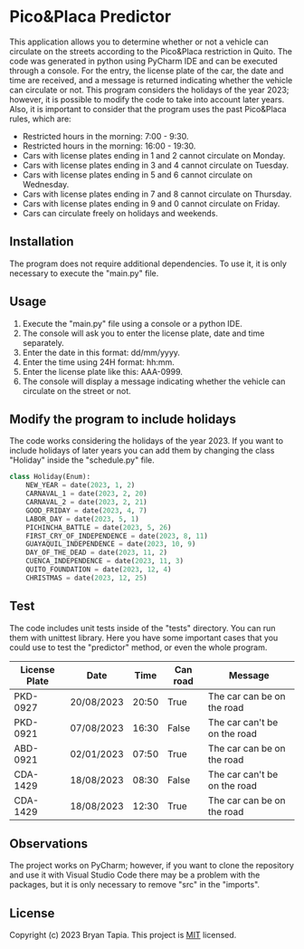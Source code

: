 # Pico&Placa Predictor
This application allows you to determine whether or not a vehicle can circulate on the streets according to the Pico&Placa restriction in Quito. The code was generated in python using PyCharm IDE and can be executed through a console. For the entry, the license plate of the car, the date and time are received, and a message is returned indicating whether the vehicle can circulate or not.
This program considers the holidays of the year 2023; however, it is possible to modify the code to take into account later years.
Also, it is important to consider that the program uses the past Pico&Placa rules, which are:
- Restricted hours in the morning: 7:00 - 9:30.
- Restricted hours in the morning: 16:00 - 19:30.
- Cars with license plates ending in 1 and 2 cannot circulate on Monday.
- Cars with license plates ending in 3 and 4 cannot circulate on Tuesday.
- Cars with license plates ending in 5 and 6 cannot circulate on Wednesday.
- Cars with license plates ending in 7 and 8 cannot circulate on Thursday.
- Cars with license plates ending in 9 and 0 cannot circulate on Friday.
- Cars can circulate freely on holidays and weekends.


## Installation

The program does not require additional dependencies. To use it, it is only necessary to execute the "main.py" file.


## Usage

1. Execute the "main.py" file using a console or a python IDE.
2. The console will ask you to enter the license plate, date and time separately.
3. Enter the date in this format: dd/mm/yyyy.
4. Enter the time using 24H format: hh:mm.
5. Enter the license plate like this: AAA-0999.
6. The console will display a message indicating whether the vehicle can circulate on the street or not.

## Modify the program to include holidays

The code works considering the holidays of the year 2023. 
If you want to include holidays of later years you can add them by changing the class "Holiday" inside the "schedule.py" file.
```python
class Holiday(Enum):
    NEW_YEAR = date(2023, 1, 2)
    CARNAVAL_1 = date(2023, 2, 20)
    CARNAVAL_2 = date(2023, 2, 21)
    GOOD_FRIDAY = date(2023, 4, 7)
    LABOR_DAY = date(2023, 5, 1)
    PICHINCHA_BATTLE = date(2023, 5, 26)
    FIRST_CRY_OF_INDEPENDENCE = date(2023, 8, 11)
    GUAYAQUIL_INDEPENDENCE = date(2023, 10, 9)
    DAY_OF_THE_DEAD = date(2023, 11, 2)
    CUENCA_INDEPENDENCE = date(2023, 11, 3)
    QUITO_FOUNDATION = date(2023, 12, 4)
    CHRISTMAS = date(2023, 12, 25)
```


## Test

The code includes unit tests inside of the "tests" directory. You can run them with unittest library.
Here you have some important cases that you could use to test the "predictor" method, or even the whole program.

| License Plate |    Date    |  Time |  Can road |            Message           |
| ------------- | ---------- | ----- | --------- | ---------------------------- |
|   PKD-0927    | 20/08/2023 | 20:50 |   True    | The car can be on the road   |
|   PKD-0921    | 07/08/2023 | 16:30 |   False   | The car can't be on the road |
|   ABD-0921    | 02/01/2023 | 07:50 |   True    | The car can be on the road   |
|   CDA-1429    | 18/08/2023 | 08:30 |   False   | The car can't be on the road |
|   CDA-1429    | 18/08/2023 | 12:30 |   True    | The car can be on the road   |

## Observations
The project works on PyCharm; however, if you want to clone the repository and use it with Visual Studio Code there may be a problem with the packages, but it is only necessary to remove "src" in the "imports".


## License

Copyright (c) 2023 Bryan Tapia.
This project is [MIT](https://github.com/Brynta2001/PicoPlacaPredictor/blob/master/LICENSE) licensed.
